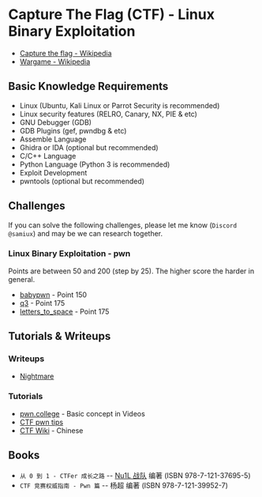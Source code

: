 # Capture The Flag (CTF) - Linux Binary Exploitation

- [Capture the flag - Wikipedia](https://en.wikipedia.org/wiki/Capture_the_flag)  
- [Wargame - Wikipedia](https://en.wikipedia.org/wiki/Wargame_(hacking))  

## Basic Knowledge Requirements

- Linux  (Ubuntu, Kali Linux or Parrot Security is recommended)
- Linux security features  (RELRO, Canary, NX, PIE & etc)
- GNU Debugger (GDB)  
- GDB Plugins (gef, pwndbg & etc)  
- Assemble Language  
- Ghidra or IDA (optional but recommended)
- C/C++ Language  
- Python Language  (Python 3 is recommended)
- Exploit Development  
- pwntools (optional but recommended)  

## Challenges

If you can solve the following challenges, please let me know (```Discord @samiux```) and may be we can research together.  

### Linux Binary Exploitation - pwn

Points are between 50 and 200 (step by 25).  The higher score the harder in general.  

- [babypwn](/pwn/babypwn/README.md)  - Point 150
- [q3](/pwn/q3/README.md)  - Point 175  
- [letters_to_space](/pwn/letters_to_space/README.md)  - Point 175  

## Tutorials & Writeups

### Writeups  
- [Nightmare](https://guyinatuxedo.github.io/)  

### Tutorials  
- [pwn.college](https://pwn.college/)  - Basic concept in Videos   
- [CTF pwn tips](https://github.com/Naetw/CTF-pwn-tips)  
- [CTF Wiki](https://ctf-wiki.org/)  - Chinese  

## Books

- ```从 0 到 1 - CTFer 成长之路``` -- [Nu1L 战队]( https://www.nu1l.com/#/) 编著  (ISBN 978-7-121-37695-5)  
- ```CTF 竞赛权威指南 - Pwn 篇``` -- 杨超 编著  (ISBN 978-7-121-39952-7)  
